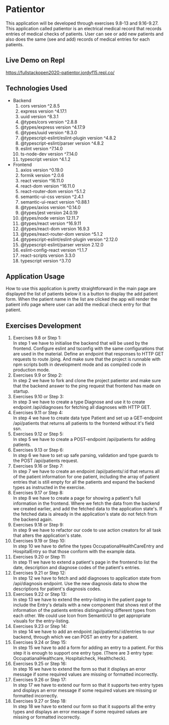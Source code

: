 # Patientor
This application will be developed through exercises 9.8-13 and 9.16-9.27. This application called patientor is an electrical medical record that records entries of medical checks of patients. User can see or add new patients and also does the same (see and add) records of medical entries for each patients.

## Live Demo on Repl
https://fullstackopen2020-patientor.jordyf15.repl.co/

## Technologies Used
- Backend
    1. cors version ^2.8.5
    2. express version ^4.17.1
    3. uuid version ^8.3.1
    4. @types/cors version ^2.8.8
    5. @types/express version ^4.17.9
    6. @types/uuid version ^8.3.0
    7. @typescript-eslint/eslint-plugin version ^4.8.2
    8. @typescript-eslint/parser version ^4.8.2
    9. eslint version ^7.14.0
    10. ts-node-dev version ^7.14.0
    11. typescript version ^4.1.2
- Frontend
    1. axios version ^0.19.0
    2. formik version ^2.0.6
    3. react version ^16.11.0
    4. react-dom version ^16.11.0
    5. react-router-dom version ^5.1.2
    6. semantic-ui-css version ^2.4.1
    7. semantic-ui-react version ^0.88.1
    8. @types/axios version ^0.14.0
    9. @types/jest version 24.0.19
    10. @types/node version 12.11.7
    11. @types/react version ^16.9.11
    12. @types/react-dom version 16.9.3
    13. @types/react-router-dom version ^5.1.2
    14. @typescript-eslint/eslint-plugin version ^2.12.0
    15. @typescript-eslint/parser version 2.12.0
    16. eslint-config-react version ^1.1.7
    17. react-scripts version 3.3.0
    18. typescript version ^3.7.0

## Application Usage
How to use this application is pretty straightforward in the main page are displayed the list of patients below it is a button to display the add patient form. When the patient name in the list are clicked the app will render the patient info page where user can add the medical check entry for that patient.

## Exercises Development
1. Exercises 9.8 or Step 1:  
In step 1 we have to initialise the backend that will be used by the frontend. Configure eslint and tsconfig with the same configurations that are used in the material. Define an endpoint that responses to HTTP GET requests to route /ping. And make sure that the project is runnable with npm scripts both in development mode and as compiled code in production mode.
2. Exercises 9.9 or Step 2:  
In step 2 we have to fork and clone the project patientor and make sure that the backend answer to the ping request that frontend has made on startup.
3. Exercises 9.10 or Step 3:  
In step 3 we have to create a type Diagnose and use it to create endpoint /api/diagnoses for fetching all diagnoses with HTTP GET.
4. Exercises 9.11 or Step 4:  
In step 4 we have to create data type Patient and set up a GET-endpoint /api/patients that returns all patients to the frontend without it's field ssn.
5. Exercises 9.12 or Step 5:  
In step 5 we have to create a POST-endpoint /api/patients for adding patients.
6. Exercises 9.13 or Step 6:  
In step 6 we have to set up safe parsing, validation and type guards to the POST /api/patients request.
7. Exercises 9.16 or Step 7:  
In step 7 we have to create an endpoint /api/patients/:id that returns all of the patient information for one patient, including the array of patient entries that is still empty for all the patients and expand the backend types as instructed in the exercise.
8. Exercises 9.17 or Step 8:  
In step 8 we have to create a page for showing a patient's full information in the frontend. Where we fetch the data from the backend we created earlier, and add the fetched data to the application state's. If the fetched data is already in the application's state do not fetch from the backend again.
9. Exercises 9.18 or Step 9:  
In step 9 we have to refactor our code to use action creators for all task that alters the application's state.
10. Exercises 9.19 or Step 10:  
In step 10 we have to define the types OccupationalHealthCareEntry and HospitalEntry so that those conform with the example data.
11. Exercises 9.20 or Step 11:  
In step 11 we have to extend a patient's page in the frontend to list the date, description and diagnose codes of the patient's entries.
12. Exercises 9.21 or Step 12:  
In step 12 we have to fetch and add diagnoses to application state from /api/diagnosis endpoint. Use the new diagnosis data to show the descriptions for patient's diagnosis codes.
13. Exercises 9.22 or Step 13:  
In step 13 we have to extend the entry-listing in the patient page to include the Entry's details with a new component that shows rest of the information of the patients entries distinguishing different types from each other. We could use Icon from SemanticUI to get appropriate visuals for the entry-listing.
14. Exercises 9.23 or Step 14:  
In step 14 we have to add an endpoint /api/patients/:id/entries to our backend, through which we can POST an entry for a patient.
15. Exercises 9.24 or Step 15:  
In step 15 we have to add a form for adding an entry to a patient. For this step it is enough to support one entry type. (There are 3 entry type: OccupatianalHealthcare, Hospitalcheck, Healthcheck).
16. Exercises 9.25 or Step 16:  
In step 16 we have to extend the form so that it displays an error message if some required values are missing or formatted incorrectly.
17. Exercises 9.26 or Step 17:  
In step 17 we have to extend our form so that it supports two entry types and displays an error message if some required values are missing or formatted incorrectly.
18. Exercises 9.27 or Step 18:  
In step 18 we have to extend our form so that it supports all the entry types and displays an error message if some required values are missing or formatted incorrectly.